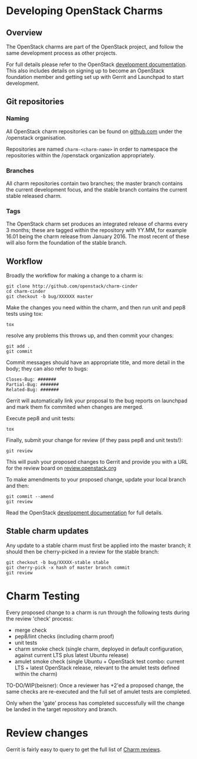 # Developing OpenStack Charms

## Overview

The OpenStack charms are part of the OpenStack project, and follow the same development process as other projects.

For full details please refer to the OpenStack [development documentation][].  This also includes details on signing up to become an OpenStack foundation member and getting set up with Gerrit and Launchpad to start development.

[development documentation]: http://docs.openstack.org/infra/manual/developers.html

## Git repositories

### Naming

All OpenStack charm repositories can be found on [github.com][] under the /openstack organisation.

Repositories are named `charm-<charm-name>` in order to namespace the repositories within the /openstack organization appropriately.

[github.com]: https://github.com/openstack?query=charm

### Branches

All charm repositories contain two branches; the master branch contains the current development focus, and the stable branch contains the current stable released charm.

### Tags

The OpenStack charm set produces an integrated release of charms every 3 months; these are tagged within the repository with YY.MM, for example 16.01 being the charm release from January 2016.  The most recent of these will also form the foundation of the stable branch.

## Workflow

Broadly the workflow for making a change to a charm is:

```
git clone http://github.com/openstack/charm-cinder
cd charm-cinder
git checkout -b bug/XXXXXX master
```

Make the changes you need within the charm, and then run unit and pep8 tests using tox:

```
tox
```

resolve any problems this throws up, and then commit your changes:

```
git add .
git commit
```

Commit messages should have an appropriate title, and more detail in the body; they can also refer to bugs:

```
Closes-Bug: #######
Partial-Bug: #######
Related-Bug: #######
```

Gerrit will automatically link your proposal to the bug reports on launchpad and mark them fix commited when changes are merged.

Execute pep8 and unit tests:

```
tox
```

Finally, submit your change for review (if they pass pep8 and unit tests!):

```
git review
```

This will push your proposed changes to Gerrit and provide you with a URL for the review board on [review.openstack.org][]

To make amendments to your proposed change, update your local branch and then:

```
git commit --amend
git review
```

[review.openstack.org]: http://review.openstack.org


Read the OpenStack [development documentation][] for full details.

## Stable charm updates

Any update to a stable charm must first be applied into the master branch; it should then be cherry-picked in a review for the stable branch:

```
git checkout -b bug/XXXXX-stable stable
git cherry-pick -x hash of master branch commit
git review
```

# Charm Testing

Every proposed change to a charm is run through the following tests during the review 'check' process:

* merge check
* pep8/lint checks (including charm proof)
* unit tests
* charm smoke check (single charm, deployed in default configuration, against current LTS plus latest Ubuntu release)
* amulet smoke check (single Ubuntu + OpenStack test combo: current LTS + latest OpenStack release, relevant to the amulet tests defined within the charm)

TO-DO/WIP(beisner):  Once a reviewer has +2'ed a proposed change, the same checks are re-executed and the full set of amulet tests are completed.

Only when the 'gate' process has completed successfully will the change be landed in the target repository and branch.

# Review changes

Gerrit is fairly easy to query to get the full list of [Charm reviews][].

[Charm reviews]: https://review.openstack.org/#/q/project:%22%255Eopenstack/charm.*%22

